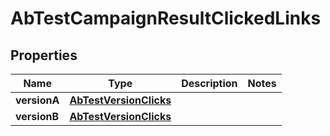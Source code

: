 
# AbTestCampaignResultClickedLinks

## Properties
Name | Type | Description | Notes
------------ | ------------- | ------------- | -------------
**versionA** | [**AbTestVersionClicks**](AbTestVersionClicks.md) |  | 
**versionB** | [**AbTestVersionClicks**](AbTestVersionClicks.md) |  | 



